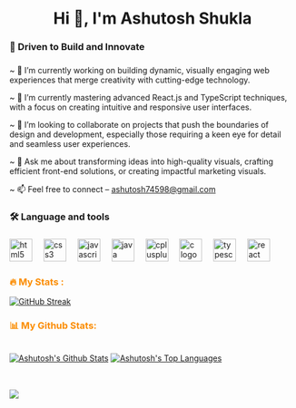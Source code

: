 
###

<h1 align="center">Hi 👋, I'm Ashutosh Shukla</h1>

###

<h3 align="left">🚀 Driven to Build and Innovate</h3>

###

~ 🔭 I’m currently working on building dynamic, visually engaging web experiences that merge creativity with cutting-edge technology.

~ 🌱 I’m currently mastering advanced React.js and TypeScript techniques, with a focus on creating intuitive and responsive user interfaces.

~ 👯 I’m looking to collaborate on projects that push the boundaries of design and development, especially those requiring a keen eye for detail and seamless user experiences.

~ 💬 Ask me about transforming ideas into high-quality visuals, crafting efficient front-end solutions, or creating impactful marketing visuals.

~ 📫 Feel free to connect – ashutosh74598@gmail.com

###

<h3 align="left">🛠 Language and tools</h3>

###

<div align="left">
  <img src="https://cdn.jsdelivr.net/gh/devicons/devicon/icons/html5/html5-original.svg" height="40" alt="html5 logo"  />
  <img width="12" />
  <img src="https://cdn.jsdelivr.net/gh/devicons/devicon/icons/css3/css3-original.svg" height="40" alt="css3 logo"  />
  <img width="12" />
  <img src="https://cdn.jsdelivr.net/gh/devicons/devicon/icons/javascript/javascript-original.svg" height="40" alt="javascript logo"  />
  <img width="12" />
  <img src="https://cdn.jsdelivr.net/gh/devicons/devicon/icons/java/java-original.svg" height="40" alt="java logo"  />
  <img width="12" />
  <img src="https://cdn.jsdelivr.net/gh/devicons/devicon/icons/cplusplus/cplusplus-original.svg" height="40" alt="cplusplus logo"  />
  <img width="12" />
  <img src="https://cdn.jsdelivr.net/gh/devicons/devicon/icons/c/c-original.svg" height="40" alt="c logo"  />
  <img width="12" />
  <img src="https://cdn.jsdelivr.net/gh/devicons/devicon/icons/typescript/typescript-original.svg" height="40" alt="typescript logo"  />
  <img width="12" />
  <img src="https://cdn.jsdelivr.net/gh/devicons/devicon/icons/react/react-original.svg" height="40" alt="react logo"  />
</div>

<h3 align="left" style="color: #FB8C00;">🔥 My Stats :</h3>

<div align="left"> 
  <a href="https://git.io/streak-stats"><img src="https://streak-stats.demolab.com?user=Ashutosh%20Shukla&theme=dark" alt="GitHub Streak" /></a>
</div>

<h3 align="left" style="color: #FB8C00;">📊 My Github Stats:</h3>

<br/>
<a href="https://github.com/ashu2405/github-readme-stats"><img alt="Ashutosh's Github Stats" src="https://github-readme-stats.vercel.app/api?username=ashu2405&show_icons=true&count_private=true&theme=dark&icon_color=FB8C00&title_color=FB8C00&hide_border=true&bg_color=0D1117" /></a>
<a href="https://github.com/ashu2405/github-readme-stats"><img alt="Ashutosh's Top Languages" src="https://github-readme-stats.vercel.app/api/top-langs/?username=ashu2405&langs_count=8&count_private=true&layout=compact&theme=dark&icon_color=FB8C00&title_color=FB8C00&hide_border=true&bg_color=0D1117" /></a>
<br/>
<br/>

## ![](https://komarev.com/ghpvc/?username=ashu2405)
